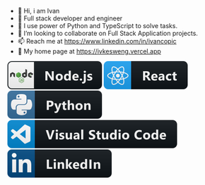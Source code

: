 - 👋 Hi, i am Ivan
- 👀 Full stack developer and engineer
- 🌱 I use power of Python and TypeScript to solve tasks.
- 💞️ I’m looking to collaborate on Full Stack Application projects. 
- 📫 Reach me at https://www.linkedin.com/in/ivancopic
- 👀 My home page at https://ivkesweng.vercel.app

![github](https://raw.githubusercontent.com/MikeCodesDotNET/ColoredBadges/master/svg/dev/frameworks/nodejs.svg)
![github](https://raw.githubusercontent.com/MikeCodesDotNET/ColoredBadges/master/svg/dev/frameworks/react.svg)
![github](https://raw.githubusercontent.com/MikeCodesDotNET/ColoredBadges/master/svg/dev/languages/python.svg)
![github](https://raw.githubusercontent.com/MikeCodesDotNET/ColoredBadges/master/svg/dev/tools/visualstudio_code.svg)
<a href="https://www.linkedin.com/in/ivan-copic-7708062a/">
    <img src="https://raw.githubusercontent.com/MikeCodesDotNET/ColoredBadges/master/svg/social/linkedin.svg" alt="example badge" style="vertical-align:top margin:6px 4px">
  </a>

  



<!---
ivkecodye/ivkecodye is a ✨ special ✨ repository because its `README.md` (this file) appears on your GitHub profile.
You can click the Preview link to take a look at your changes.
--->
